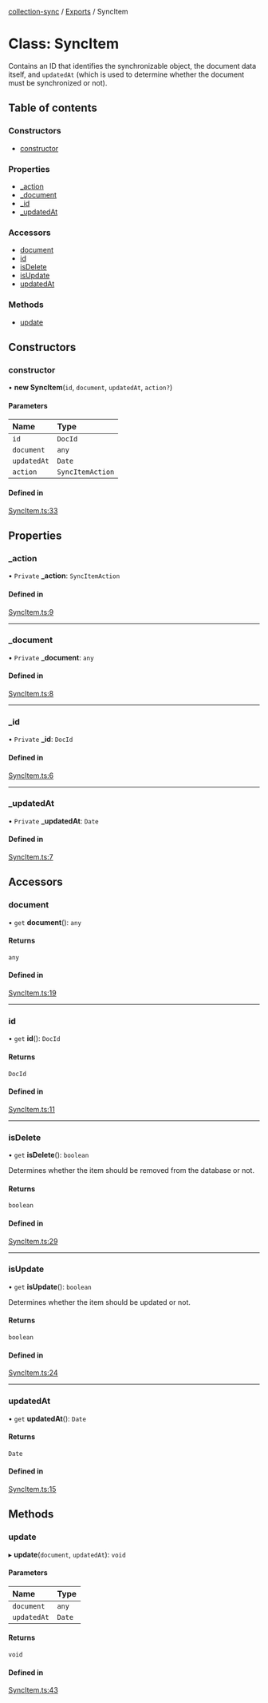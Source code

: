 [collection-sync](../README.md) / [Exports](../modules.md) / SyncItem

# Class: SyncItem

Contains an ID that identifies the synchronizable object, the document data itself, and `updatedAt` (which is used to determine whether the document must be synchronized or not).

## Table of contents

### Constructors

- [constructor](SyncItem.md#constructor)

### Properties

- [\_action](SyncItem.md#_action)
- [\_document](SyncItem.md#_document)
- [\_id](SyncItem.md#_id)
- [\_updatedAt](SyncItem.md#_updatedat)

### Accessors

- [document](SyncItem.md#document)
- [id](SyncItem.md#id)
- [isDelete](SyncItem.md#isdelete)
- [isUpdate](SyncItem.md#isupdate)
- [updatedAt](SyncItem.md#updatedat)

### Methods

- [update](SyncItem.md#update)

## Constructors

### constructor

• **new SyncItem**(`id`, `document`, `updatedAt`, `action?`)

#### Parameters

| Name | Type |
| :------ | :------ |
| `id` | `DocId` |
| `document` | `any` |
| `updatedAt` | `Date` |
| `action` | `SyncItemAction` |

#### Defined in

[SyncItem.ts:33](https://github.com/ChrisVilches/Collection-Sync/blob/618707f/src/SyncItem.ts#L33)

## Properties

### \_action

• `Private` **\_action**: `SyncItemAction`

#### Defined in

[SyncItem.ts:9](https://github.com/ChrisVilches/Collection-Sync/blob/618707f/src/SyncItem.ts#L9)

___

### \_document

• `Private` **\_document**: `any`

#### Defined in

[SyncItem.ts:8](https://github.com/ChrisVilches/Collection-Sync/blob/618707f/src/SyncItem.ts#L8)

___

### \_id

• `Private` **\_id**: `DocId`

#### Defined in

[SyncItem.ts:6](https://github.com/ChrisVilches/Collection-Sync/blob/618707f/src/SyncItem.ts#L6)

___

### \_updatedAt

• `Private` **\_updatedAt**: `Date`

#### Defined in

[SyncItem.ts:7](https://github.com/ChrisVilches/Collection-Sync/blob/618707f/src/SyncItem.ts#L7)

## Accessors

### document

• `get` **document**(): `any`

#### Returns

`any`

#### Defined in

[SyncItem.ts:19](https://github.com/ChrisVilches/Collection-Sync/blob/618707f/src/SyncItem.ts#L19)

___

### id

• `get` **id**(): `DocId`

#### Returns

`DocId`

#### Defined in

[SyncItem.ts:11](https://github.com/ChrisVilches/Collection-Sync/blob/618707f/src/SyncItem.ts#L11)

___

### isDelete

• `get` **isDelete**(): `boolean`

Determines whether the item should be removed from the database or not.

#### Returns

`boolean`

#### Defined in

[SyncItem.ts:29](https://github.com/ChrisVilches/Collection-Sync/blob/618707f/src/SyncItem.ts#L29)

___

### isUpdate

• `get` **isUpdate**(): `boolean`

Determines whether the item should be updated or not.

#### Returns

`boolean`

#### Defined in

[SyncItem.ts:24](https://github.com/ChrisVilches/Collection-Sync/blob/618707f/src/SyncItem.ts#L24)

___

### updatedAt

• `get` **updatedAt**(): `Date`

#### Returns

`Date`

#### Defined in

[SyncItem.ts:15](https://github.com/ChrisVilches/Collection-Sync/blob/618707f/src/SyncItem.ts#L15)

## Methods

### update

▸ **update**(`document`, `updatedAt`): `void`

#### Parameters

| Name | Type |
| :------ | :------ |
| `document` | `any` |
| `updatedAt` | `Date` |

#### Returns

`void`

#### Defined in

[SyncItem.ts:43](https://github.com/ChrisVilches/Collection-Sync/blob/618707f/src/SyncItem.ts#L43)
